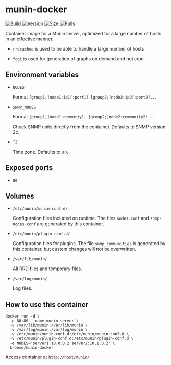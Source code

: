 munin-docker
=============

[![Build]][build_url]
[![Version]][tag_url]
[![Size]][tag_url]
[![Pulls]][hub_url]

Container image for a Munin server, optimized for a large number of hosts in an effective manner.

* `rrdcached` is used to be able to handle a large number of hosts

* `fcgi` is used for generation of graphs on demand and not cron

## Environment variables

* `NODES`

    Format `[group1;]node1:ip1[:port1] [group2;]node2:ip2[:port2]...`

* `SNMP_NODES`

    Format `[group1;]node1:commutiy1: [group2;]node2:community2:...`

    Check SNMP units directly from the container. Defaults to SNMP version 2c.

* `TZ`

    Time zone. Defaults to `UTC`.

## Exposed ports

* `80`

## Volumes

* `/etc/munin/munin-conf.d/`

    Configuration files included on runtime. The files `nodes.conf` and `snmp-nodes.conf` are generated by this container.

* `/etc/munin/plugin-conf.d/`

    Configuration files for plugins. The file `snmp_communities` is generated by this container, but custom changes will not be overwritten.

* `/var/lib/munin/`

    All RRD files and temporary files.

* `/var/log/munin/`

    Log files.

## How to use this container

```
docker run -d \
  -p 80:80 --name munin-server \
  -v /var/lib/munin:/var/lib/munin \
  -v /var/log/munin:/var/log/munin \
  -v /etc/munin/munin-conf.d:/etc/munin/munin-conf.d \
  -v /etc/munin/plugin-conf.d:/etc/munin/plugin-conf.d \
  -e NODES="server1:10.0.0.2 server2:10.1.0.2" \
  kroese/munin-docker
```

Access container at `http://host/munin/`

[build_url]: https://github.com/kroese/munin-docker/
[hub_url]: https://hub.docker.com/r/kroese/munin-docker
[tag_url]: https://hub.docker.com/r/kroese/munin-docker/tags

[Build]: https://github.com/kroese/munin-docker/actions/workflows/build.yml/badge.svg
[Size]: https://img.shields.io/docker/image-size/kroese/munin-docker/latest?color=066da5&label=size
[Pulls]: https://img.shields.io/docker/pulls/kroese/munin-docker.svg?style=flat&label=pulls&logo=docker
[Version]: https://img.shields.io/docker/v/kroese/munin-docker?arch=amd64&sort=date&color=066da5
